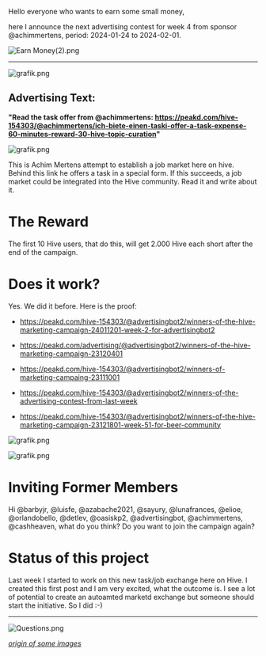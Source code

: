 Hello everyone who wants to earn some small money,

here I announce the next advertising contest for week 4 from sponsor @achimmertens, period: 2024-01-24 to 2024-02-01.

![Earn Money(2).png](https://files.peakd.com/file/peakd-hive/achimmertens/AKAr2pK3Nw7DhpREEcx2yQ1dSe3BQ4KKDFLKAWjNL9Ni952afaaKuqX68gTapsB.png)

---

![grafik.png](https://files.peakd.com/file/peakd-hive/advertisingbot2/23zbKpafXUuXqcgN1UqE4ELLLjBk6HWR7VCHXMBWeuuhHvjVr9V26Vu632H51AX3QEB1Q.png)

## Advertising Text:
**"Read the task offer from @achimmertens: https://peakd.com/hive-154303/@achimmertens/ich-biete-einen-taski-offer-a-task-expense-60-minutes-reward-30-hive-topic-curation"**

![grafik.png](https://files.peakd.com/file/peakd-hive/advertisingbot2/EpnDF7XjUzRvHbukYSaPzgLofEeP2bKekjBmuA9oo8mHW8BAv1i1sGfdg5fHShUuuSn.png)

This is Achim Mertens attempt to establish a job market here on hive. Behind this link he offers a task in a special form. If this succeeds, a job market could be integrated into the Hive community. Read it and write about it.


# The Reward

The first 10 Hive users, that do this, will get 2.000 Hive each short after the end of the campaign.


# Does it work?
Yes. We did it before. Here is the proof:

* https://peakd.com/hive-154303/@advertisingbot2/winners-of-the-hive-marketing-campaign-24011201-week-2-for-advertisingbot2
 * https://peakd.com/advertising/@advertisingbot2/winners-of-the-hive-marketing-campaign-23120401 
* https://peakd.com/hive-154303/@advertisingbot2/winners-of-marketing-campaing-23111001
* https://peakd.com/hive-154303/@advertisingbot2/winners-of-the-advertising-contest-from-last-week
* https://peakd.com/hive-154303/@advertisingbot2/winners-of-the-hive-marketing-campaign-23121801-week-51-for-beer-community

![grafik.png](https://files.peakd.com/file/peakd-hive/advertisingbot2/23vrtfBe9soddee9UwH688PMyJYa2GjTPDpiV9s9mAwMHwp7AWurWJanpDDMtpQJx9z89.png)

![grafik.png](https://files.peakd.com/file/peakd-hive/achimmertens/23wghGTaUFS6SsidPJ6d5QqyM3cxpzSj2PMQ8r2XZSWHeBAi2jC4e7JdmyTWL8DbtYTpc.png)

# Inviting Former Members
Hi @barbyjr, @luisfe, @azabache2021, @sayury, @lunafrances, @elioe, @orlandobello, @detlev, @oasiskp2, @advertisingbot, @achimmertens, @cashheaven,
what do you think? Do you want to join the campaign again?

# Status of this project

Last week I started to work on this new task/job exchange here on Hive. I created this first post and I am very excited, what the outcome is. I see a lot of potential to create an autoamted marketd exchange but someone should start the initiative. So I did :-)

---

![Questions.png](https://files.peakd.com/file/peakd-hive/achimmertens/AKKRqJt1qnuNodPEACGiuC9iauEfvSWwo3w9ACbwELDzPg5VpvwJCsfsA8ptwYH.png)

*[origin of some images](https://photofunia.com/)*
